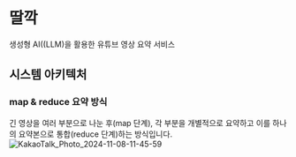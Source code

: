 # 딸깍
생성형 AI((LLM)을 활용한 유튜브 영상 요약 서비스

## 시스템 아키텍처
### map & reduce 요약 방식
긴 영상을 여러 부분으로 나눈 후(map 단계), 각 부분을 개별적으로 요약하고 이를 하나의 요약본으로 통합(reduce 단계)하는 방식입니다.
![KakaoTalk_Photo_2024-11-08-11-45-59](https://github.com/user-attachments/assets/7cbed176-f6e3-4744-907d-10b07c7f6bfe)
